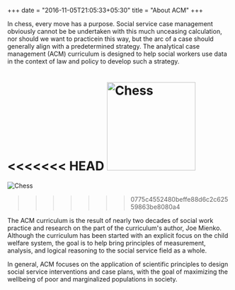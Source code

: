 +++
date = "2016-11-05T21:05:33+05:30"
title = "About ACM"
+++

In chess, every move has a purpose. Social service case management obviously cannot be be undertaken with this much unceasing calculation, nor should we want to practicein this way, but the arc of a case should generally align with a predetermined strategy. The analytical case management (ACM) curriculum is designed to help social workers use data in the context of law and policy to develop such a strategy. 

<<<<<<< HEAD
<img src="/img/chess.jpg" alt="Chess" style="width: 200px;"/>
=======
![Chess][1]
>>>>>>> 0775c4552480beffe88d6c2c62559863be8080a4

The ACM curriculum is the result of nearly two decades of social work practice and research on the part of the curriculum's author, Joe Mienko. Although the curriculum has been started with an explicit focus on the child welfare system, the goal is to help bring principles of measurement, analysis, and logical reasoning to the social service field as a whole. 

In general, ACM focuses on the application of scientific principles to design social service interventions and case plans, with the goal of maximizing the wellbeing of poor and marginalized populations in society.

[1]: /img/chess.jpg